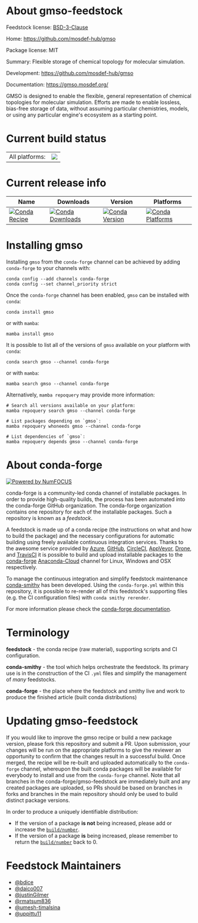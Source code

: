 About gmso-feedstock
====================

Feedstock license: [BSD-3-Clause](https://github.com/conda-forge/gmso-feedstock/blob/main/LICENSE.txt)

Home: https://github.com/mosdef-hub/gmso

Package license: MIT

Summary: Flexible storage of chemical topology for molecular simulation.

Development: https://github.com/mosdef-hub/gmso

Documentation: https://gmso.mosdef.org/

GMSO is designed to enable the flexible, general representation of chemical
topologies for molecular simulation. Efforts are made to enable lossless,
bias-free storage of data, without assuming particular chemistries, models,
or using any particular engine's ecosystem as a starting point.


Current build status
====================


<table><tr><td>All platforms:</td>
    <td>
      <a href="https://dev.azure.com/conda-forge/feedstock-builds/_build/latest?definitionId=10982&branchName=main">
        <img src="https://dev.azure.com/conda-forge/feedstock-builds/_apis/build/status/gmso-feedstock?branchName=main">
      </a>
    </td>
  </tr>
</table>

Current release info
====================

| Name | Downloads | Version | Platforms |
| --- | --- | --- | --- |
| [![Conda Recipe](https://img.shields.io/badge/recipe-gmso-green.svg)](https://anaconda.org/conda-forge/gmso) | [![Conda Downloads](https://img.shields.io/conda/dn/conda-forge/gmso.svg)](https://anaconda.org/conda-forge/gmso) | [![Conda Version](https://img.shields.io/conda/vn/conda-forge/gmso.svg)](https://anaconda.org/conda-forge/gmso) | [![Conda Platforms](https://img.shields.io/conda/pn/conda-forge/gmso.svg)](https://anaconda.org/conda-forge/gmso) |

Installing gmso
===============

Installing `gmso` from the `conda-forge` channel can be achieved by adding `conda-forge` to your channels with:

```
conda config --add channels conda-forge
conda config --set channel_priority strict
```

Once the `conda-forge` channel has been enabled, `gmso` can be installed with `conda`:

```
conda install gmso
```

or with `mamba`:

```
mamba install gmso
```

It is possible to list all of the versions of `gmso` available on your platform with `conda`:

```
conda search gmso --channel conda-forge
```

or with `mamba`:

```
mamba search gmso --channel conda-forge
```

Alternatively, `mamba repoquery` may provide more information:

```
# Search all versions available on your platform:
mamba repoquery search gmso --channel conda-forge

# List packages depending on `gmso`:
mamba repoquery whoneeds gmso --channel conda-forge

# List dependencies of `gmso`:
mamba repoquery depends gmso --channel conda-forge
```


About conda-forge
=================

[![Powered by
NumFOCUS](https://img.shields.io/badge/powered%20by-NumFOCUS-orange.svg?style=flat&colorA=E1523D&colorB=007D8A)](https://numfocus.org)

conda-forge is a community-led conda channel of installable packages.
In order to provide high-quality builds, the process has been automated into the
conda-forge GitHub organization. The conda-forge organization contains one repository
for each of the installable packages. Such a repository is known as a *feedstock*.

A feedstock is made up of a conda recipe (the instructions on what and how to build
the package) and the necessary configurations for automatic building using freely
available continuous integration services. Thanks to the awesome service provided by
[Azure](https://azure.microsoft.com/en-us/services/devops/), [GitHub](https://github.com/),
[CircleCI](https://circleci.com/), [AppVeyor](https://www.appveyor.com/),
[Drone](https://cloud.drone.io/welcome), and [TravisCI](https://travis-ci.com/)
it is possible to build and upload installable packages to the
[conda-forge](https://anaconda.org/conda-forge) [Anaconda-Cloud](https://anaconda.org/)
channel for Linux, Windows and OSX respectively.

To manage the continuous integration and simplify feedstock maintenance
[conda-smithy](https://github.com/conda-forge/conda-smithy) has been developed.
Using the ``conda-forge.yml`` within this repository, it is possible to re-render all of
this feedstock's supporting files (e.g. the CI configuration files) with ``conda smithy rerender``.

For more information please check the [conda-forge documentation](https://conda-forge.org/docs/).

Terminology
===========

**feedstock** - the conda recipe (raw material), supporting scripts and CI configuration.

**conda-smithy** - the tool which helps orchestrate the feedstock.
                   Its primary use is in the construction of the CI ``.yml`` files
                   and simplify the management of *many* feedstocks.

**conda-forge** - the place where the feedstock and smithy live and work to
                  produce the finished article (built conda distributions)


Updating gmso-feedstock
=======================

If you would like to improve the gmso recipe or build a new
package version, please fork this repository and submit a PR. Upon submission,
your changes will be run on the appropriate platforms to give the reviewer an
opportunity to confirm that the changes result in a successful build. Once
merged, the recipe will be re-built and uploaded automatically to the
`conda-forge` channel, whereupon the built conda packages will be available for
everybody to install and use from the `conda-forge` channel.
Note that all branches in the conda-forge/gmso-feedstock are
immediately built and any created packages are uploaded, so PRs should be based
on branches in forks and branches in the main repository should only be used to
build distinct package versions.

In order to produce a uniquely identifiable distribution:
 * If the version of a package **is not** being increased, please add or increase
   the [``build/number``](https://docs.conda.io/projects/conda-build/en/latest/resources/define-metadata.html#build-number-and-string).
 * If the version of a package **is** being increased, please remember to return
   the [``build/number``](https://docs.conda.io/projects/conda-build/en/latest/resources/define-metadata.html#build-number-and-string)
   back to 0.

Feedstock Maintainers
=====================

* [@bdice](https://github.com/bdice/)
* [@daico007](https://github.com/daico007/)
* [@justinGilmer](https://github.com/justinGilmer/)
* [@rmatsum836](https://github.com/rmatsum836/)
* [@umesh-timalsina](https://github.com/umesh-timalsina/)
* [@uppittu11](https://github.com/uppittu11/)

